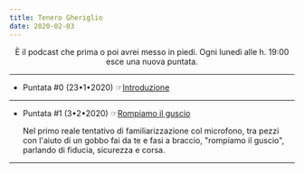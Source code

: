 ```yaml
---
title: Tenero Gheriglio
date: 2020-02-03
---
```

<div align="center">
È il podcast che prima o poi avrei messo in piedi. Ogni lunedì alle h. 19:00 esce una nuova puntata.
</div>

---

* Puntata #0 (23•1•2020) ☞[Introduzione](https://anchor.fm/miriana-novella7/episodes/Introduzione-eacelf)

---

* Puntata #1 (3•2•2020) ☞[Rompiamo il guscio](https://anchor.fm/miriana-novella7/episodes/Rompiamo-il-guscio-eak0mk)

    Nel primo reale tentativo di familiarizzazione col microfono, tra pezzi con l'aiuto di un gobbo fai da te e fasi a braccio, "rompiamo il guscio", parlando di fiducia, sicurezza e corsa.

---

